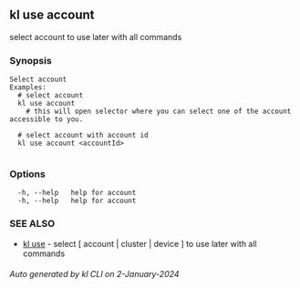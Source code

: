 ## kl use account

select account to use later with all commands

### Synopsis

```
Select account
Examples:
  # select account
  kl use account
	# this will open selector where you can select one of the account accessible to you.

  # select account with account id
  kl use account <accountId>
	
```

### Options

```
  -h, --help   help for account
  -h, --help   help for account
```

### SEE ALSO

* [kl use](kl_use.md)  - select [ account | cluster | device ] to use later with all commands

###### Auto generated by kl CLI on 2-January-2024
